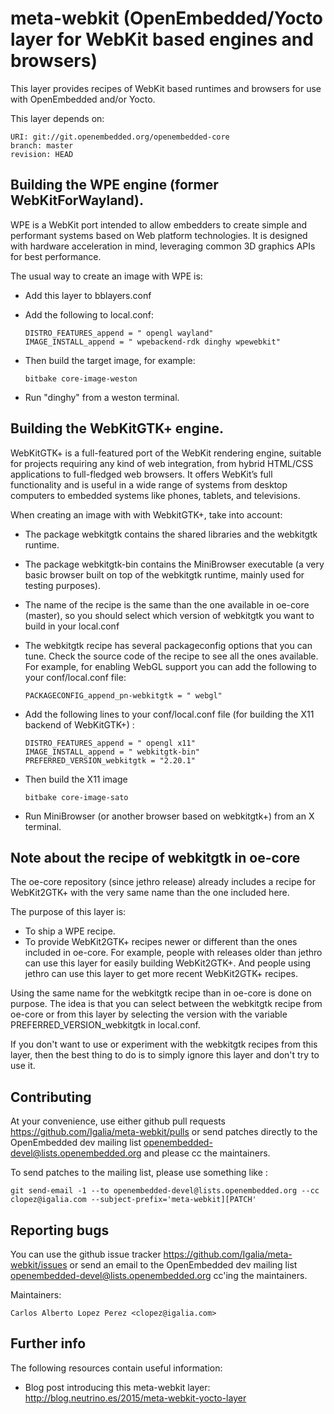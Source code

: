 meta-webkit (OpenEmbedded/Yocto layer for WebKit based engines and browsers)
============================================================================

This layer provides recipes of WebKit based runtimes and browsers for
use with OpenEmbedded and/or Yocto.

This layer depends on:

    URI: git://git.openembedded.org/openembedded-core
    branch: master
    revision: HEAD



Building the WPE engine (former WebKitForWayland).
---------------------------------------------------


WPE is a WebKit port intended to allow embedders to create simple and performant
systems based on Web platform technologies.
It is designed with hardware acceleration in mind, leveraging common 3D graphics
APIs for best performance.

The usual way to create an image with WPE is:

  * Add this layer to bblayers.conf
  * Add the following to local.conf:

        DISTRO_FEATURES_append = " opengl wayland"
        IMAGE_INSTALL_append = " wpebackend-rdk dinghy wpewebkit"

  * Then build the target image, for example:

        bitbake core-image-weston

  * Run "dinghy" from a weston terminal.

Building the WebKitGTK+ engine.
-------------------------------

WebKitGTK+ is a full-featured port of the WebKit rendering engine, suitable for projects
requiring any kind of web integration, from hybrid HTML/CSS applications to full-fledged
web browsers. It offers WebKit’s full functionality and is useful in a wide range of
systems from desktop computers to embedded systems like phones, tablets, and televisions.

When creating an image with with WebkitGTK+, take into account:

  * The package webkitgtk contains the shared libraries and the webkitgtk runtime.
  * The package webkitgtk-bin contains the MiniBrowser executable (a very basic browser
    built on top of the webkitgtk runtime, mainly used for testing purposes).
  * The name of the recipe is the same than the one available in oe-core (master),
    so you should select which version of webkitgtk you want to build in your local.conf
  * The webkitgtk recipe has several packageconfig options that you can tune. Check the
    source code of the recipe to see all the ones available. For example, for enabling
    WebGL support you can add the following to your conf/local.conf file:

        PACKAGECONFIG_append_pn-webkitgtk = " webgl"

  * Add the following lines to your conf/local.conf file (for building the X11 backend of WebKitGTK+) :

        DISTRO_FEATURES_append = " opengl x11"
        IMAGE_INSTALL_append = " webkitgtk-bin"
        PREFERRED_VERSION_webkitgtk = "2.20.1"

  * Then build the X11 image

        bitbake core-image-sato

  * Run MiniBrowser (or another browser based on webkitgtk+) from an X terminal.


Note about the recipe of webkitgtk in oe-core
---------------------------------------------

The oe-core repository (since jethro release) already includes a recipe for WebKit2GTK+
with the very same name than the one included here.

The purpose of this layer is:

  * To ship a WPE recipe.
  * To provide WebKit2GTK+ recipes newer or different than the ones included in oe-core.
    For example, people with releases older than jethro can use this layer for
    easily building WebKit2GTK+. And people using jethro can use this layer to get more
    recent WebKit2GTK+ recipes.


Using the same name for the webkitgtk recipe than in oe-core is done on purpose.
The idea is that you can select between the webkitgtk recipe from oe-core or from
this layer by selecting the version with the variable PREFERRED_VERSION_webkitgtk
in local.conf.

If you don't want to use or experiment with the webkitgtk recipes from this layer,
then the best thing to do is to simply ignore this layer and don't try to use it.

Contributing
------------

At your convenience, use either github pull requests <https://github.com/Igalia/meta-webkit/pulls>
or send patches directly to the OpenEmbedded dev mailing list <openembedded-devel@lists.openembedded.org>
and please cc the maintainers.

To send patches to the mailing list, please use something like :

    git send-email -1 --to openembedded-devel@lists.openembedded.org --cc clopez@igalia.com --subject-prefix='meta-webkit][PATCH'


Reporting bugs
--------------

 You can use the github issue tracker <https://github.com/Igalia/meta-webkit/issues>
 or send an email to the OpenEmbedded dev mailing list <openembedded-devel@lists.openembedded.org>
 cc'ing the maintainers.

Maintainers:

    Carlos Alberto Lopez Perez <clopez@igalia.com>


Further info
------------

 The following resources contain useful information:

  * Blog post introducing this meta-webkit layer: http://blog.neutrino.es/2015/meta-webkit-yocto-layer
